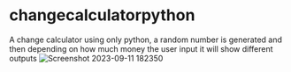 # changecalculatorpython
A change calculator using only python, a random number is generated and then depending on how much money the user input it will show different outputs
![Screenshot 2023-09-11 182350](https://github.com/heldernunes1905/changecalculatorpython/assets/79063381/8b044dee-0594-4cda-b439-bca14babdbe5)
